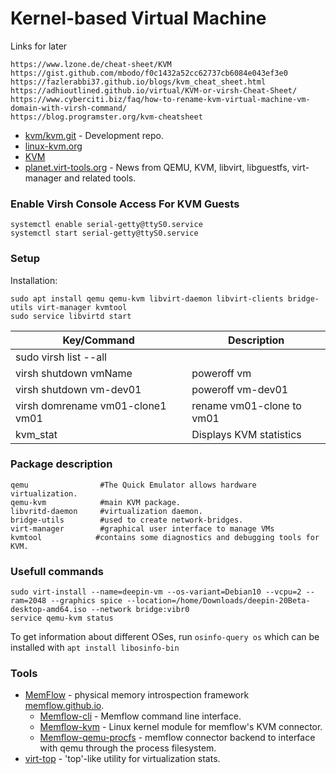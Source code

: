 # Kernel-based Virtual Machine

Links for later
````
https://www.lzone.de/cheat-sheet/KVM
https://gist.github.com/mbodo/f0c1432a52cc62737cb6084e043ef3e0
https://fazlerabbi37.github.io/blogs/kvm_cheat_sheet.html
https://adhioutlined.github.io/virtual/KVM-or-virsh-Cheat-Sheet/
https://www.cyberciti.biz/faq/how-to-rename-kvm-virtual-machine-vm-domain-with-virsh-command/
https://blog.programster.org/kvm-cheatsheet
````
- [kvm/kvm.git](https://git.kernel.org/pub/scm/virt/kvm/kvm.git) - Development repo.
- [linux-kvm.org](https://www.linux-kvm.org/page/Main_Page)
- [KVM](https://www.kernel.org/doc/html/latest/virt/kvm/index.html)
- [planet.virt-tools.org](https://planet.virt-tools.org/) - News from QEMU, KVM, libvirt, libguestfs, virt-manager and related tools.

### Enable Virsh Console Access For KVM Guests
````
systemctl enable serial-getty@ttyS0.service
systemctl start serial-getty@ttyS0.service
````

### Setup
Installation:
````
sudo apt install qemu qemu-kvm libvirt-daemon libvirt-clients bridge-utils virt-manager kvmtool
sudo service libvirtd start
````
| Key/Command | Description |
| ----------- | ----------- |
| sudo virsh list --all |
| virsh shutdown vmName | poweroff vm |
| virsh shutdown vm-dev01 | poweroff vm-dev01 |
| virsh domrename vm01-clone1 vm01 | rename vm01-clone to vm01
| kvm_stat | Displays KVM statistics |


### Package description
````
qemu                #The Quick Emulator allows hardware virtualization.
qemu-kvm            #main KVM package.
libvritd-daemon     #virtualization daemon.
bridge-utils        #used to create network-bridges.
virt-manager        #graphical user interface to manage VMs
kvmtool            #contains some diagnostics and debugging tools for KVM.
````

### Usefull commands
````
sudo virt-install --name=deepin-vm --os-variant=Debian10 --vcpu=2 --ram=2048 --graphics spice --location=/home/Downloads/deepin-20Beta-desktop-amd64.iso --network bridge:vibr0 
service qemu-kvm status
````
To get information about different OSes, run `osinfo-query os` which can be installed with `apt install libosinfo-bin`

### Tools
- [MemFlow](https://github.com/memflow/memflow) - physical memory introspection framework [memflow.github.io](https://memflow.github.io).
  - [Memflow-cli](https://github.com/memflow/memflow-cli) - Memflow command line interface.
  - [Memflow-kvm](https://github.com/memflow/memflow-kvm) - Linux kernel module for memflow's KVM connector.
  - [Memflow-qemu-procfs](https://github.com/memflow/memflow-qemu-procfs) - memflow connector backend to interface with qemu through the process filesystem.
- [virt-top](https://linux.die.net/man/1/virt-top) - 'top'-like utility for virtualization stats.



